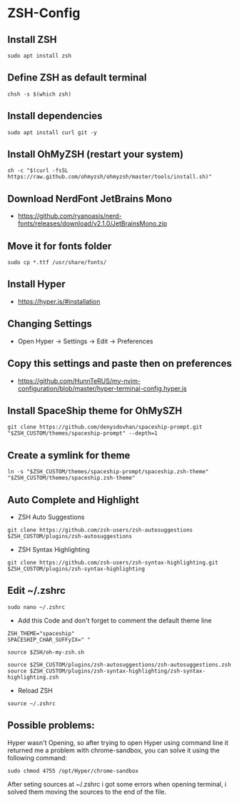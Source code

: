 # ZSH-Config

## Install ZSH
```
sudo apt install zsh
```

## Define ZSH as default terminal
```
chsh -s $(which zsh)
```

## Install dependencies
```
sudo apt install curl git -y
```

## Install OhMyZSH (restart your system)
```
sh -c "$(curl -fsSL https://raw.github.com/ohmyzsh/ohmyzsh/master/tools/install.sh)"
```

## Download NerdFont JetBrains Mono
- https://github.com/ryanoasis/nerd-fonts/releases/download/v2.1.0/JetBrainsMono.zip

## Move it for fonts folder
```
sudo cp *.ttf /usr/share/fonts/
```

## Install Hyper
- https://hyper.is/#installation

## Changing Settings
- Open Hyper -> Settings -> Edit -> Preferences

## Copy this settings and paste then on preferences
- https://github.com/HunnTeRUS/my-nvim-configuration/blob/master/hyper-terminal-config.hyper.js

## Install SpaceShip theme for OhMySZH
```
git clone https://github.com/denysdovhan/spaceship-prompt.git "$ZSH_CUSTOM/themes/spaceship-prompt" --depth=1
```

## Create a symlink for theme
```
ln -s "$ZSH_CUSTOM/themes/spaceship-prompt/spaceship.zsh-theme" "$ZSH_CUSTOM/themes/spaceship.zsh-theme"
```

## Auto Complete and Highlight
- ZSH Auto Suggestions
```
git clone https://github.com/zsh-users/zsh-autosuggestions $ZSH_CUSTOM/plugins/zsh-autosuggestions
```
- ZSH Syntax Highlighting
```
git clone https://github.com/zsh-users/zsh-syntax-highlighting.git $ZSH_CUSTOM/plugins/zsh-syntax-highlighting
```

## Edit ~/.zshrc
```
sudo nano ~/.zshrc
```
- Add this Code and don't forget to comment the default theme line
```
ZSH_THEME="spaceship"
SPACESHIP_CHAR_SUFFyIX=" "

source $ZSH/oh-my-zsh.sh

source $ZSH_CUSTOM/plugins/zsh-autosuggestions/zsh-autosuggestions.zsh
source $ZSH_CUSTOM/plugins/zsh-syntax-highlighting/zsh-syntax-highlighting.zsh
```
- Reload ZSH
```
source ~/.zshrc
```

## Possible problems:
Hyper wasn't Opening, so after trying to open Hyper using command line it returned me a problem with chrome-sandbox, you can solve it using the following command:
```
sudo chmod 4755 /opt/Hyper/chrome-sandbox
```

After seting sources at ~/.zshrc i got some errors when opening terminal, i solved them moving the sources to the end of the file.
